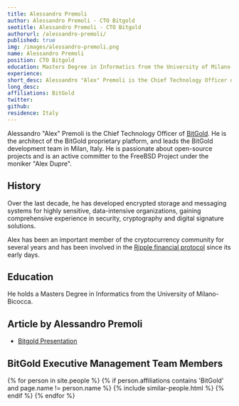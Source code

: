 ```yaml
---
title: Alessandro Premoli
author: Alessandro Premoli - CTO Bitgold
seotitle: Alessandro Premoli - CTO Bitgold
authorurl: /alessandro-premoli/
published: true
img: /images/alessandro-premoli.png
name: Alessandro Premoli
position: CTO Bitgold
education: Masters Degree in Informatics from the University of Milano-Bicocca
experience: 
short_desc: Alessandro "Alex" Premoli is the Chief Technology Officer of BitGold.
long_desc: 
affiliations: BitGold
twitter: 
github: 
residence: Italy
---
```

Alessandro "Alex" Premoli is the Chief Technology Officer of <a href="/bitgold/">BitGold</a>. He is the architect of the BitGold proprietary platform, and leads the BitGold development team in Milan, Italy. He is passionate about open-source projects and is an active committer to the FreeBSD Project under the moniker "Alex Dupre".

## History

Over the last decade, he has developed encrypted storage and messaging systems for highly sensitive, data-intensive organizations, gaining comprehensive experience in security, cryptography and digital signature solutions.

Alex has been an important member of the cryptocurrency community for several years and has been involved in the [Ripple financial protocol](/what-is-ripple/) since its early days.

## Education
 
He holds a Masters Degree in Informatics from the University of Milano-Bicocca.

## Article by Alessandro Premoli

<ul>
<li><a href="http://www.slideshare.net/BitGold/bit-gold-2015-0501-web-version">Bitgold Presentation</a></li>
</ul>

## BitGold Executive Management Team Members

<div class="similar-people-wrap">
{% for person in site.people %}
{% if person.affiliations contains 'BitGold' and page.name != person.name %}
{% include similar-people.html %}
{% endif %}
{% endfor %}
</div>